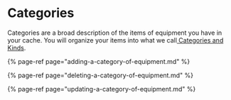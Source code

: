 # Categories

Categories are a broad description of the items of equipment you have in your cache. You will organize your items into what we call[ Categories and Kinds](../). 

{% page-ref page="adding-a-category-of-equipment.md" %}

{% page-ref page="deleting-a-category-of-equipment.md" %}

{% page-ref page="updating-a-category-of-equipment.md" %}










